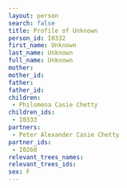 ```yaml
---
layout: person
search: false
title: Profile of Unknown
person_id: I0332
first_name: Unknown
last_name: Unknown
full_name: Unknown
mother: 
mother_id: 
father: 
father_id: 
children:
 - Philomena Casie Chetty
children_ids:
 - I0333
partners:
 - Peter Alexander Casie Chetty
partner_ids:
 - I0260
relevant_trees_names:
relevant_trees_ids:
sex: F
---
```


